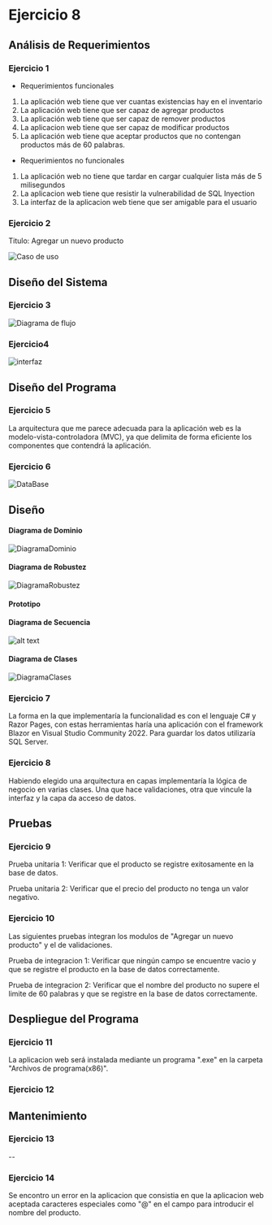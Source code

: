 # Ejercicio 8

## Análisis de Requerimientos

### Ejercicio 1

- Requerimientos funcionales

1. La aplicación web tiene que ver cuantas existencias hay en el inventario
2. La aplicación web tiene que ser capaz de agregar productos
3. La aplicación web tiene que ser capaz de remover productos
4. La aplicacion web tiene que ser capaz de modificar productos
5. La aplicación web tiene que aceptar productos que no contengan productos más de 60 palabras.

- Requerimientos no funcionales

1. La aplicación web no tiene que tardar en cargar cualquier lista más de 5 milisegundos
2. La aplicacion web tiene que resistir la vulnerabilidad de SQL Inyection
3. La interfaz de la aplicacion web tiene que ser amigable para el usuario

### Ejercicio 2

Titulo: Agregar un nuevo producto

![Caso de uso](./imgs/CUD.png)

## Diseño del Sistema

### Ejercicio 3

![Diagrama de flujo](./imgs/FlowChart.png)

### Ejercicio4

![interfaz](./imgs/Interfaz.png)

## Diseño del Programa

### Ejercicio 5

La arquitectura que me parece adecuada para la aplicación web es la
modelo-vista-controladora (MVC), ya que delimita de forma eficiente los
componentes que contendrá la aplicación.

### Ejercicio 6

![DataBase](./imgs/DataBase.png)

## Diseño

#### Diagrama de Dominio

![DiagramaDominio](path)

#### Diagrama de Robustez
![DiagramaRobustez](path)

#### Prototipo

#### Diagrama de Secuencia

![alt text](path)

#### Diagrama de Clases

![DiagramaClases](path)
### Ejercicio 7

La forma en la que implementaría la funcionalidad es con el lenguaje C# y Razor Pages, con estas herramientas haría una aplicación con el framework Blazor en Visual Studio Community 2022. Para guardar los datos utilizaría SQL Server.
### Ejercicio 8
Habiendo elegido una arquitectura en capas implementaría la lógica de negocio en varias clases. Una que hace validaciones, otra que vincule la interfaz y la capa da acceso de datos.
## Pruebas
### Ejercicio 9
Prueba unitaria 1: Verificar que el producto se registre exitosamente en la base de datos.

Prueba unitaria 2: Verificar que el precio del producto no tenga un valor negativo.

### Ejercicio 10
Las siguientes pruebas integran los modulos de "Agregar un nuevo producto" y el de validaciones.

Prueba de integracion 1: Verificar que ningún campo se encuentre vacio y que se registre el producto en la base de datos correctamente.

Prueba de integracion 2: Verificar que el nombre del producto no supere el limite de 60 palabras y que se registre en la base de datos correctamente.
## Despliegue del Programa
### Ejercicio 11
La aplicacion web será instalada mediante un programa ".exe" en la carpeta  "Archivos de programa(x86)".
### Ejercicio 12
## Mantenimiento
### Ejercicio 13
--
### Ejercicio 14
Se encontro un error en la aplicacion que consistia en que la aplicacion web aceptada caracteres especiales como "@" en el campo para introducir el nombre del producto.
